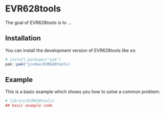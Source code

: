
<!-- README.md is generated from README.Rmd. Please edit that file -->

# EVR628tools

<!-- badges: start -->

<!-- badges: end -->

The goal of EVR628tools is to …

## Installation

You can install the development version of EVR628tools like so:

``` r
# install.packages("pak")
pak::pak("jcvdav/EVR628tools)
```

## Example

This is a basic example which shows you how to solve a common problem:

``` r
# library(EVR628tools)
## basic example code
```
